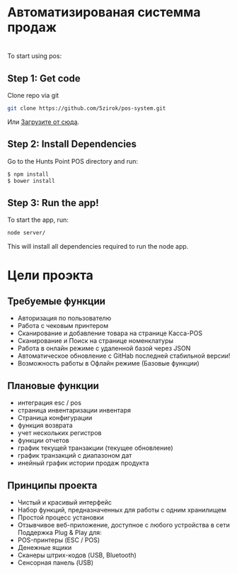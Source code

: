 # Автоматизированая системма продаж


# 

To start using pos:

## Step 1: Get code

Clone repo via git 
```bash
git clone https://github.com/5zirok/pos-system.git
```

Или [Загрузите от сюда](https://github.com/5zirok/pos-system/archive/master.zip).

## Step 2: Install Dependencies

Go to the Hunts Point POS directory and run:

```bash
$ npm install
$ bower install
```

## Step 3: Run the app!

To start the app, run:

```bash
node server/
```

This will install all dependencies required to run the node app.

# Цели проэкта

## Требуемые функции

- Авторизация по пользователю
- Работа с чековым принтером
- Сканирование и добавление товара на странице Касса-POS
- Сканирование и Поиск на странице номенклатуры
- Работа в онлайн режиме с удаленной базой через JSON
- Автоматическое обновление с GitHab последней стабильной версии!
- Возможность работы в Офлайн режиме (Базовые функции)



## Плановые функции

- интеграция esc / pos
- страница инвентаризации инвентаря
- Страница конфигурации
- функция возврата
- учет нескольких регистров
- функции отчетов
- график текущей транзакции (текущее обновление)
- график транзакций с диапазоном дат
- инейный график истории продаж продукта


## Принципы проекта

- Чистый и красивый интерфейс
- Набор функций, предназначенных для работы с одним хранилищем
- Простой процесс установки
- Отзывчивое веб-приложение, доступное с любого устройства в сети
Поддержка Plug & Play для:
- POS-принтеры (ESC / POS)
- Денежные ящики
- Сканеры штрих-кодов (USB, Bluetooth)
- Сенсорная панель (USB)
